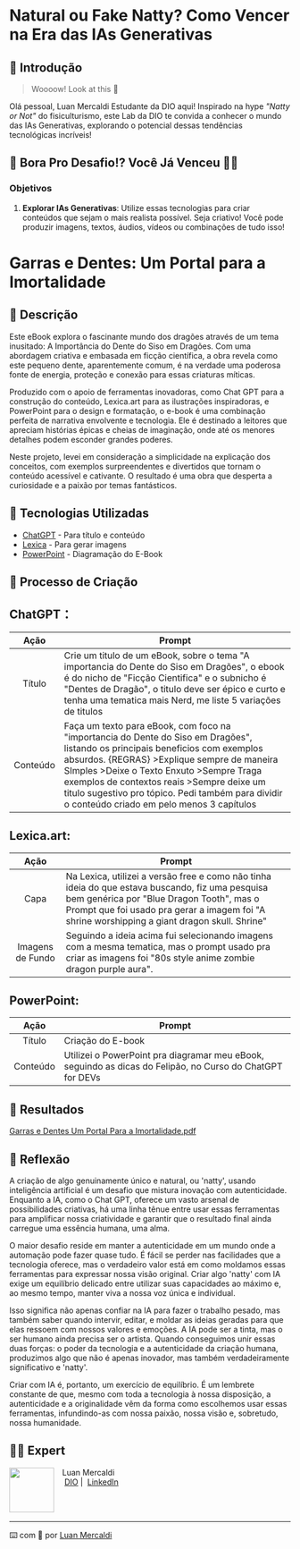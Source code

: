 # Natural ou Fake Natty? Como Vencer na Era das IAs Generativas

## 🚀 Introdução

> Woooow! Look at this 👀

Olá pessoal, Luan Mercaldi Estudante da DIO aqui! Inspirado na hype _"Natty or Not"_ do fisiculturismo, este Lab da DIO te convida a conhecer o mundo das IAs Generativas, explorando o potencial dessas tendências tecnológicas incríveis!

## 🎯 Bora Pro Desafio!? Você Já Venceu 💪🤓

### Objetivos

1. **Explorar IAs Generativas**: Utilize essas tecnologias para criar conteúdos que sejam o mais realista possível. Seja criativo! Você pode produzir imagens, textos, áudios, vídeos ou combinações de tudo isso!

# Garras e Dentes: Um Portal para a Imortalidade

## 📒 Descrição

Este eBook explora o fascinante mundo dos dragões através de um tema inusitado: A Importância do Dente do Siso em Dragões. Com uma abordagem criativa e embasada em ficção científica, a obra revela como este pequeno dente, aparentemente comum, é na verdade uma poderosa fonte de energia, proteção e conexão para essas criaturas míticas.

Produzido com o apoio de ferramentas inovadoras, como Chat GPT para a construção do conteúdo, Lexica.art para as ilustrações inspiradoras, e PowerPoint para o design e formatação, o e-book é uma combinação perfeita de narrativa envolvente e tecnologia. Ele é destinado a leitores que apreciam histórias épicas e cheias de imaginação, onde até os menores detalhes podem esconder grandes poderes.

Neste projeto, levei em consideração a simplicidade na explicação dos conceitos, com exemplos surpreendentes e divertidos que tornam o conteúdo acessível e cativante. O resultado é uma obra que desperta a curiosidade e a paixão por temas fantásticos.

## 🤖 Tecnologias Utilizadas

- [ChatGPT](https://chat.openai.com/) - Para título e conteúdo
- [Lexica](https://lexica.art) - Para gerar imagens
- [PowerPoint](https://www.microsoft.com/pt-br/microsoft-365/powerpoint) - Diagramação do E-Book

## 🧐 Processo de Criação

## ChatGPT：

|   Ação   | Prompt                                                                                                                                                                                                                                                                         |
| :------: | ------------------------------------------------------------------------------------------------------------------------------------------------------------------------------------------------------------------------------------------------------------------------------ |
|  Título  | Crie um titulo de um eBook, sobre o tema "A importancia do Dente do Siso em Dragões", o ebook é do nicho de "Ficção Cientifica" e o subnicho é "Dentes de Dragão", o titulo deve ser épico e curto e tenha uma tematica mais Nerd, me liste 5 variações de titulos                                                                                                                                                                                                    |
| Conteúdo | Faça um texto para eBook, com foco na "importancia do Dente do Siso em Dragões", listando os principais beneficios com exemplos absurdos. {REGRAS} >Explique sempre de maneira SImples >Deixe o Texto Enxuto >Sempre Traga exemplos de contextos reais >Sempre deixe um titulo sugestivo pro tópico. Pedi também para dividir o conteúdo criado em pelo menos 3 capítulos  |                                                                                                       



## Lexica.art:

|   Ação   | Prompt                                                                                                                                                                                                                                                                         |
| :------: | ------------------------------------------------------------------------------------------------------------------------------------------------------------------------------------------------------------------------------------------------------------------------------ |
|  Capa  | Na Lexica, utilizei a versão free e como não tinha ideia do que estava buscando, fiz uma pesquisa bem genérica por "Blue Dragon Tooth", mas o Prompt que foi usado pra gerar a imagem foi "A shrine worshipping a giant dragon skull. Shrine"                                                                                                                                                                                                    |
| Imagens de Fundo | Seguindo a ideia acima fui selecionando imagens com a mesma tematica, mas o prompt usado pra criar as imagens foi "80s style anime  zombie dragon purple aura".|

## PowerPoint:

|   Ação   | Prompt                                                                                                                                                                                                                                                                         |
| :------: | ------------------------------------------------------------------------------------------------------------------------------------------------------------------------------------------------------------------------------------------------------------------------------ |
|  Título  | Criação do E-book                                                                                                                                                                                                    |
| Conteúdo | Utilizei o PowerPoint pra diagramar meu eBook, seguindo as dicas do Felipão, no Curso do ChatGPT for DEVs|


## 🚀 Resultados

[Garras e Dentes Um Portal Para a Imortalidade.pdf](https://github.com/user-attachments/files/16711776/Garras.e.Dentes.Um.Portal.Para.a.Imortalidade.pdf)


## 💭 Reflexão

A criação de algo genuinamente único e natural, ou 'natty', usando inteligência artificial é um desafio que mistura inovação com autenticidade. Enquanto a IA, como o Chat GPT, oferece um vasto arsenal de possibilidades criativas, há uma linha tênue entre usar essas ferramentas para amplificar nossa criatividade e garantir que o resultado final ainda carregue uma essência humana, uma alma.

O maior desafio reside em manter a autenticidade em um mundo onde a automação pode fazer quase tudo. É fácil se perder nas facilidades que a tecnologia oferece, mas o verdadeiro valor está em como moldamos essas ferramentas para expressar nossa visão original. Criar algo 'natty' com IA exige um equilíbrio delicado entre utilizar suas capacidades ao máximo e, ao mesmo tempo, manter viva a nossa voz única e individual.

Isso significa não apenas confiar na IA para fazer o trabalho pesado, mas também saber quando intervir, editar, e moldar as ideias geradas para que elas ressoem com nossos valores e emoções. A IA pode ser a tinta, mas o ser humano ainda precisa ser o artista. Quando conseguimos unir essas duas forças: o poder da tecnologia e a autenticidade da criação humana, produzimos algo que não é apenas inovador, mas também verdadeiramente significativo e 'natty'.

Criar com IA é, portanto, um exercício de equilíbrio. É um lembrete constante de que, mesmo com toda a tecnologia à nossa disposição, a autenticidade e a originalidade vêm da forma como escolhemos usar essas ferramentas, infundindo-as com nossa paixão, nossa visão e, sobretudo, nossa humanidade.

## 👨‍💻 Expert

<p>
    <img 
      align=left 
      margin=10 
      width=80 
      src="https://github.com/user-attachments/assets/445d5b33-1db7-4cb4-a54b-a11a691de257"
    />
    <p>&nbsp&nbsp&nbspLuan Mercaldi<br>
    &nbsp&nbsp&nbsp
    <a href="https://www.dio.me/users/luanwp">
    DIO</a>&nbsp;|&nbsp;
    <a href="https://www.linkedin.com/in/luan-mercaldi-88080890/">LinkedIn</a>
</p>
<br/><br/>
<p>

---

⌨️ com 💜 por [Luan Mercaldi](https://github.com/LuanMercaldi)
